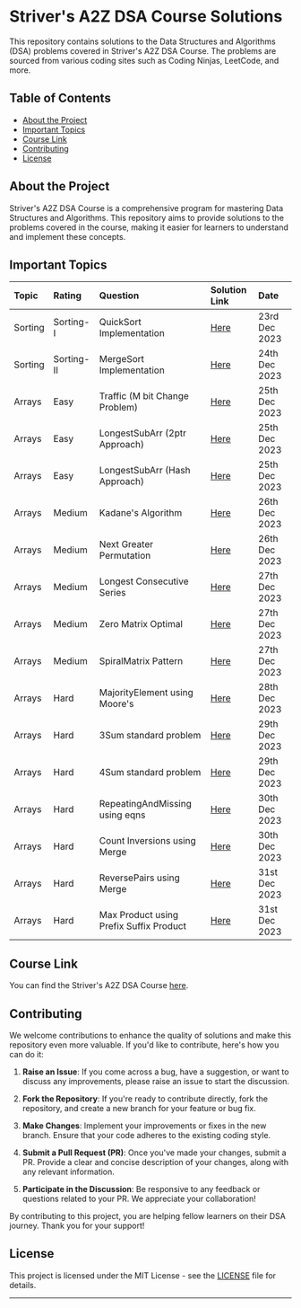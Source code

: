 # Striver's A2Z DSA Course Solutions

This repository contains solutions to the Data Structures and Algorithms (DSA) problems covered in Striver's A2Z DSA Course. The problems are sourced from various coding sites such as Coding Ninjas, LeetCode, and more.

## Table of Contents

-   [About the Project](#about-the-project)
-   [Important Topics](#important-topics)
-   [Course Link](#course-link)
-   [Contributing](#contributing)
-   [License](#license)

## About the Project

Striver's A2Z DSA Course is a comprehensive program for mastering Data Structures and Algorithms. This repository aims to provide solutions to the problems covered in the course, making it easier for learners to understand and implement these concepts.

## Important Topics

| Topic   | Rating     | Question                                | Solution Link                                                       | Date          |
| :------ | :--------- | :-------------------------------------- | :------------------------------------------------------------------ | :------------ |
| Sorting | Sorting-I  | QuickSort Implementation                | [Here](./2.%20Sorting/2.2.%20Sorting-II/4.%20QuickSort.py)          | 23rd Dec 2023 |
| Sorting | Sorting-II | MergeSort Implementation                | [Here](./2.%20Sorting/2.2.%20Sorting-II/1.%20MergeSort.py)          | 24th Dec 2023 |
| Arrays  | Easy       | Traffic (M bit Change Problem)          | [Here](./3.%20Arrays/3.1.%20Easy/11.%20Traffic.py)                  | 25th Dec 2023 |
| Arrays  | Easy       | LongestSubArr (2ptr Approach)           | [Here](./3.%20Arrays/3.1.%20Easy/13.%20LongestSubArr.py)            | 25th Dec 2023 |
| Arrays  | Easy       | LongestSubArr (Hash Approach)           | [Here](./3.%20Arrays/3.1.%20Easy/14.%20LongestSubArrNeg.py)         | 25th Dec 2023 |
| Arrays  | Medium     | Kadane's Algorithm                      | [Here](./3.%20Arrays/3.2.%20Medium/4.%20Kadane.py)                  | 26th Dec 2023 |
| Arrays  | Medium     | Next Greater Permutation                | [Here](./3.%20Arrays/3.2.%20Medium/8.%20NextPermutation.py)         | 26th Dec 2023 |
| Arrays  | Medium     | Longest Consecutive Series              | [Here](./3.%20Arrays/3.2.%20Medium/10.%20LongestConsecutiveLeet.py) | 27th Dec 2023 |
| Arrays  | Medium     | Zero Matrix Optimal                     | [Here](./3.%20Arrays/3.2.%20Medium/13.%20MatrixSpiralLeet.py)       | 27th Dec 2023 |
| Arrays  | Medium     | SpiralMatrix Pattern                    | [Here](./3.%20Arrays/3.2.%20Medium/13.%20MatrixSpiralLeet.py)       | 27th Dec 2023 |
| Arrays  | Hard       | MajorityElement using Moore's           | [Here](./3.%20Arrays/3.3.%20Hard/2.%20MajorityElementLeet.py)       | 28th Dec 2023 |
| Arrays  | Hard       | 3Sum standard problem                   | [Here](./3.%20Arrays/3.3.%20Hard/3.%203SumLeet.py)                  | 29th Dec 2023 |
| Arrays  | Hard       | 4Sum standard problem                   | [Here](./3.%20Arrays/3.3.%20Hard/4.%204SumLeet.py)                  | 29th Dec 2023 |
| Arrays  | Hard       | RepeatingAndMissing using eqns          | [Here](./3.%20Arrays/3.3.%20Hard/10.%20RepeatingAndMissing.py)      | 30th Dec 2023 |
| Arrays  | Hard       | Count Inversions using Merge            | [Here](./3.%20Arrays/3.3.%20Hard/11.%20CountInversions.py)          | 30th Dec 2023 |
| Arrays  | Hard       | ReversePairs using Merge                | [Here](./3.%20Arrays/3.3.%20Hard/10.%20RepeatingAndMissing.py)      | 31st Dec 2023 |
| Arrays  | Hard       | Max Product using Prefix Suffix Product | [Here](./3.%20Arrays/3.3.%20Hard/10.%20RepeatingAndMissing.py)      | 31st Dec 2023 |

## Course Link

You can find the Striver's A2Z DSA Course [here](https://takeuforward.org/strivers-a2z-dsa-course/strivers-a2z-dsa-course-sheet-2/).

## Contributing

We welcome contributions to enhance the quality of solutions and make this repository even more valuable. If you'd like to contribute, here's how you can do it:

1. **Raise an Issue**: If you come across a bug, have a suggestion, or want to discuss any improvements, please raise an issue to start the discussion.

2. **Fork the Repository**: If you're ready to contribute directly, fork the repository, and create a new branch for your feature or bug fix.

3. **Make Changes**: Implement your improvements or fixes in the new branch. Ensure that your code adheres to the existing coding style.

4. **Submit a Pull Request (PR)**: Once you've made your changes, submit a PR. Provide a clear and concise description of your changes, along with any relevant information.

5. **Participate in the Discussion**: Be responsive to any feedback or questions related to your PR. We appreciate your collaboration!

By contributing to this project, you are helping fellow learners on their DSA journey. Thank you for your support!

## License

This project is licensed under the MIT License - see the [LICENSE](LICENSE) file for details.

---
